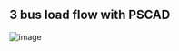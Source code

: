 ## 3 bus load flow with PSCAD 

![image](https://github.com/user-attachments/assets/1cc64f56-8f06-40c9-83d1-eb721324468d)
